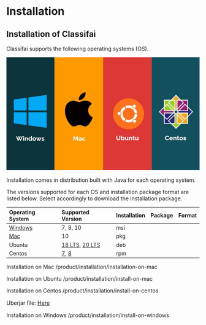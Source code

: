 # Installation

## **Installation of Classifai**

Classifai supports the following operating systems \(OS\).

![](../../.gitbook/assets/0.jpeg)

Installation comes in distribution built with Java for each operating system.

The versions supported for each OS and installation package format are listed below. Select accordingly to download the installation package.

| Operating System | Supported Version | Installation | Package | Format |
| :--- | :--- | :--- | :--- | :--- |
| [Windows](https://bit.ly/3xMayat) | 7, 8, 10 | msi |  |  |
| [Mac](https://bit.ly/3zObcpJ) | 10 | pkg |  |  |
| Ubuntu | [18 LTS](https://bit.ly/3gJZPY7), [20 LTS](https://bit.ly/3gSgd7Y) | deb |  |  |
| Centos | [7](https://bit.ly/3gJ7S7J), [8](https://bit.ly/3xUmOWv) | rpm |  |  |

Installation on Mac /product/installation/installation-on-mac

Installation on Ubuntu /product/installation/install-on-mac

Installation on Centos /product/installation/install-on-centos

Uberjar ﬁle: [Here](https://bit.ly/3xHTpP6)

Installation on Windows /product/installation/install-on-windows

